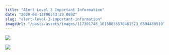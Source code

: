 ```yaml
---
title: "Alert Level 3 Important Information"
date: "2020-08-13T06:43:39.000Z"
slug: "alert-level-3-important-information"
imageUrl: "/posts/assets/images/117301748_10158055570461523_6694480519700393715_o.jpg"
---
```


![](https://i0.wp.com/santonino-nz.org/wp-content/uploads/2020/08/117301748_10158055570461523_6694480519700393715_o.jpg?fit=740%2C1024&ssl=1)

![](https://i2.wp.com/santonino-nz.org/wp-content/uploads/2020/08/117385374_10158055570556523_3913981340739481669_o.jpg?fit=751%2C1024&ssl=1)